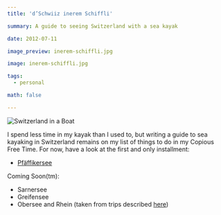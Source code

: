 ```yaml
---
title: 'd’Schwiiz inerem Schiffli'

summary: A guide to seeing Switzerland with a sea kayak

date: 2012-07-11

image_preview: inerem-schiffli.jpg

image: inerem-schiffli.jpg

tags:
  - personal

math: false

---
```

![Switzerland in a Boat](/img/inerem-schiffli.jpg)

I spend less time in my kayak than I used to, but writing a guide to sea kayaking in Switzerland remains on my list of things to do in my Copious Free Time. For now, have a look at the first and only installment:

- [Pfäffikersee](/2014/07/dschwiiz-inerem-schiffli-pfaffikersee/)

Coming Soon(tm):

- Sarnersee
- Greifensee
- Obersee and Rhein (taken from trips described [here](/2013/12/from-france-to-austria/))